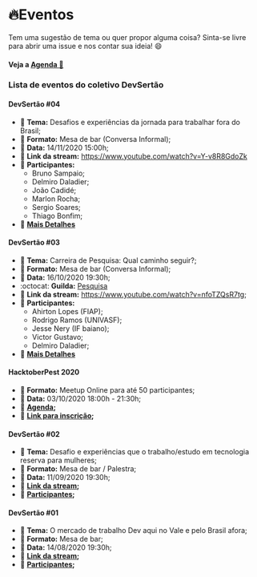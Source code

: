 # :fire:Eventos

Tem uma sugestão de tema ou quer propor alguma coisa? Sinta-se livre para abrir uma issue e nos contar sua ideia! :smile:

#### Veja a [Agenda :calendar:](https://calendar.google.com/calendar/embed?src=devsertao.oficial%40gmail.com&ctz=America%2FSao_Paulo)

### Lista de eventos do coletivo DevSertão

#### DevSertão #04

- :page_with_curl: **Tema:** Desafios e experiências da jornada para trabalhar fora do Brasil;
- :pushpin: **Formato:** Mesa de bar (Conversa Informal);
- :calendar: **Data:** 14/11/2020 15:00h;
- :link: **Link da stream:** https://www.youtube.com/watch?v=Y-v8R8GdoZk
- :busts_in_silhouette: **Participantes:**
  - Bruno Sampaio;
  - Delmiro Daladier;
  - João Cadidé;
  - Marlon Rocha;
  - Sergio Soares;
  - Thiago Bonfim;
- :mag_right: **[Mais Detalhes](https://github.com/devsertao/eventos/issues/8)**

#### DevSertão #03

- :page_with_curl: **Tema:** Carreira de Pesquisa: Qual caminho seguir?;
- :pushpin: **Formato:** Mesa de bar (Conversa Informal);
- :calendar: **Data:** 16/10/2020 19:30h;
- :octocat: **Guilda:** [Pesquisa](https://github.com/devsertao/pesquisa-guilda)
- :link: **Link da stream:** https://www.youtube.com/watch?v=nfoTZQsR7tg;
- :busts_in_silhouette: **Participantes:**
  - Ahirton Lopes (FIAP);
  - Rodrigo Ramos (UNIVASF);
  - Jesse Nery (IF baiano);
  - Victor Gustavo;
  - Delmiro Daladier;
- :mag_right: **[Mais Detalhes](https://github.com/devsertao/pesquisa-guilda/issues/1#issue-698640398)**

#### HacktoberPest 2020

- :pushpin: **Formato:** Meetup Online para até 50 participantes;
- :calendar: **Data:** 03/10/2020 18:00h - 21:30h;
- :busts_in_silhouette: **[Agenda](https://github.com/devsertao/eventos/issues/4#issuecomment-689138163);**
- :link: **[Link para inscrição](https://organize.mlh.io/participants/events/4097-hacktoberpest-online-2020);**

#### DevSertão #02

- :page_with_curl: **Tema:** Desafio e experiências que o trabalho/estudo em tecnologia reserva para mulheres;
- :pushpin: **Formato:** Mesa de bar / Palestra;
- :calendar: **Data:** 11/09/2020 19:30h;
- :link: **[Link da stream](https://www.youtube.com/watch?v=_2_KNUPKznQ);**
- :busts_in_silhouette: **[Participantes](https://github.com/devsertao/eventos/issues/2#issue-678650401);**

#### DevSertão #01

- :page_with_curl: **Tema:** O mercado de trabalho Dev aqui no Vale e pelo Brasil afora;
- :pushpin: **Formato:** Mesa de bar;
- :calendar: **Data:** 14/08/2020 19:30h;
- :link: **[Link da stream](https://www.youtube.com/watch?v=Iu9h-AERb_I);**
- :busts_in_silhouette: **[Participantes](https://github.com/devsertao/eventos/issues/1#issuecomment-668174179);**
